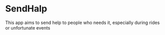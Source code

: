 # SendHalp
This app aims to send help to people who needs it, especially during rides or unfortunate events
